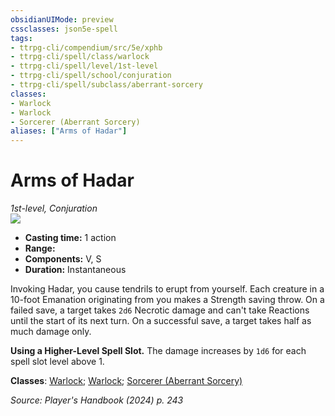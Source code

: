 ```yaml
---
obsidianUIMode: preview
cssclasses: json5e-spell
tags:
- ttrpg-cli/compendium/src/5e/xphb
- ttrpg-cli/spell/class/warlock
- ttrpg-cli/spell/level/1st-level
- ttrpg-cli/spell/school/conjuration
- ttrpg-cli/spell/subclass/aberrant-sorcery
classes:
- Warlock
- Warlock
- Sorcerer (Aberrant Sorcery)
aliases: ["Arms of Hadar"]
---
```

# Arms of Hadar
*1st-level, Conjuration*  
![](Mechanics/spells/img/arms-of-hadar.webp#right)

- **Casting time:** 1 action
- **Range:** 
- **Components:** V, S
- **Duration:** Instantaneous

Invoking Hadar, you cause tendrils to erupt from yourself. Each creature in a 10-foot Emanation originating from you makes a Strength saving throw. On a failed save, a target takes `2d6` Necrotic damage and can't take Reactions until the start of its next turn. On a successful save, a target takes half as much damage only.

**Using a Higher-Level Spell Slot.** The damage increases by `1d6` for each spell slot level above 1.

**Classes**: [Warlock](list-spells-classes-warlock); [Warlock](list-spells-classes-warlock); [Sorcerer (Aberrant Sorcery)](list-spells-classes-sorcerer-xphb-aberrant-sorcery-xphb)

*Source: Player's Handbook (2024) p. 243*